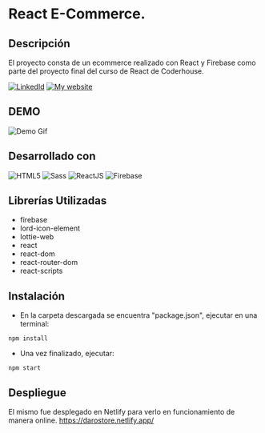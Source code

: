 # React E-Commerce.

## Descripción
El proyecto consta de un ecommerce realizado con React y Firebase como parte del proyecto final del curso de React de Coderhouse.

[![LinkedId](https://img.shields.io/badge/LinkedIn-0077B5?style=for-the-badge&logo=linkedin&logoColor=white)](https://www.linkedin.com/in/dario-arena/) [![My website](https://img.shields.io/badge/website-000000?style=for-the-badge&logo=About.me&logoColor=white)](https://darioarena.com/)

## DEMO
![Demo Gif](public/DaroStore.gif)

## Desarrollado con

![HTML5](https://img.shields.io/badge/html5-%23E34F26.svg?style=for-the-badge&logo=html5&logoColor=white) ![Sass](https://img.shields.io/badge/Sass-CC6699?style=for-the-badge&logo=sass&logoColor=white) ![ReactJS](https://img.shields.io/badge/React-20232A?style=for-the-badge&logo=react&logoColor=61DAFB) ![Firebase](https://img.shields.io/badge/firebase-%23039BE5.svg?style=for-the-badge&logo=firebase)

## Librerías Utilizadas
- firebase
- lord-icon-element
- lottie-web
- react
- react-dom
- react-router-dom
- react-scripts

## Instalación

- En la carpeta descargada se encuentra "package.json", ejecutar en una terminal:

```
npm install
```

- Una vez finalizado, ejecutar:

```
npm start
```

## Despliegue
El mismo fue desplegado en Netlify para verlo en funcionamiento de manera online.
https://darostore.netlify.app/